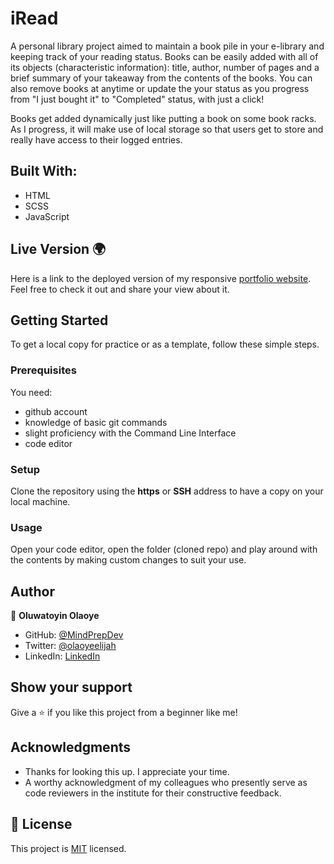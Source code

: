 # iRead
A  personal library project aimed to maintain a book pile in your e-library and keeping track of your reading status. Books can be easily added with all of its objects (characteristic information): title, author, number of pages and a brief summary of your takeaway from the contents of the books.
You can also remove books at anytime or update the your status as you progress from "I just bought it" to "Completed" status, with just a click!

Books get added dynamically just like putting a book on some book racks.
As I progress, it will make use of local storage so that users get to store and really have access to their logged entries.

## Built With:

- HTML
- SCSS
- JavaScript

## Live Version 🌍
Here is a link to the deployed version of my responsive [portfolio website](https://mindprepdev.github.io/iRead).
Feel free to check it out and share your view about it. 

## Getting Started 

To get a local copy for practice or as a template, follow these simple steps.

### Prerequisites
You need:
- github account
- knowledge of basic git commands
- slight proficiency with the Command Line Interface
- code editor

### Setup
Clone the repository using the **https** or **SSH** address to have a copy on your local machine.

### Usage
Open your code editor, open the folder (cloned repo) and play around with the contents by making custom changes to suit your use.

## Author

👤 **Oluwatoyin Olaoye**

- GitHub: [@MindPrepDev](https://github.com/MindPrepDev)
- Twitter: [@olaoyeelijah](https://twitter.com/olaoyeelijah)
- LinkedIn: [LinkedIn](https://linkedin.com/in/oluwatoyin-olaoye-82880363/)


## Show your support 

Give a ⭐️ if you like this project from a beginner like me!

## Acknowledgments

- Thanks for looking this up. I appreciate your time.
- A worthy acknowledgment of my colleagues who presently serve as code reviewers in the institute for their constructive feedback.

## 📝 License

This project is [MIT](./MIT.md) licensed.
